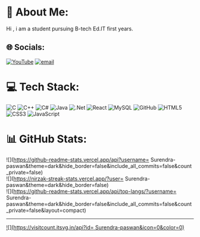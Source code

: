 # 💫 About Me:
Hi , i am a student pursuing B-tech Ed.IT first years.


## 🌐 Socials:
[![YouTube](https://img.shields.io/badge/YouTube-%23FF0000.svg?logo=YouTube&logoColor=white)](https://youtube.com/@https://www.youtube.com/@technicaltips8484) [![email](https://img.shields.io/badge/Email-D14836?logo=gmail&logoColor=white)](mailto:surendramoglaha@gmail.com) 

# 💻 Tech Stack:
![C](https://img.shields.io/badge/c-%2300599C.svg?style=for-the-badge&logo=c&logoColor=white) ![C++](https://img.shields.io/badge/c++-%2300599C.svg?style=for-the-badge&logo=c%2B%2B&logoColor=white) ![C#](https://img.shields.io/badge/c%23-%23239120.svg?style=for-the-badge&logo=csharp&logoColor=white) ![Java](https://img.shields.io/badge/java-%23ED8B00.svg?style=for-the-badge&logo=openjdk&logoColor=white) ![.Net](https://img.shields.io/badge/.NET-5C2D91?style=for-the-badge&logo=.net&logoColor=white) ![React](https://img.shields.io/badge/react-%2320232a.svg?style=for-the-badge&logo=react&logoColor=%2361DAFB) ![MySQL](https://img.shields.io/badge/mysql-4479A1.svg?style=for-the-badge&logo=mysql&logoColor=white) ![GitHub](https://img.shields.io/badge/github-%23121011.svg?style=for-the-badge&logo=github&logoColor=white) ![HTML5](https://img.shields.io/badge/html5-%23E34F26.svg?style=for-the-badge&logo=html5&logoColor=white) ![CSS3](https://img.shields.io/badge/css3-%231572B6.svg?style=for-the-badge&logo=css3&logoColor=white) ![JavaScript](https://img.shields.io/badge/javascript-%23323330.svg?style=for-the-badge&logo=javascript&logoColor=%23F7DF1E)
# 📊 GitHub Stats:
![](https://github-readme-stats.vercel.app/api?username= Surendra-paswan&theme=dark&hide_border=false&include_all_commits=false&count_private=false)<br/>
![](https://nirzak-streak-stats.vercel.app/?user= Surendra-paswan&theme=dark&hide_border=false)<br/>
![](https://github-readme-stats.vercel.app/api/top-langs/?username= Surendra-paswan&theme=dark&hide_border=false&include_all_commits=false&count_private=false&layout=compact)

---
[![](https://visitcount.itsvg.in/api?id= Surendra-paswan&icon=0&color=0)](https://visitcount.itsvg.in)

<!-- Proudly created with GPRM ( https://gprm.itsvg.in ) -->
